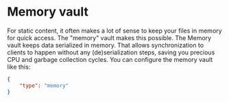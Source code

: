 # Memory vault

For static content, it often makes a lot of sense to keep your files in memory for quick access.
The "memory" vault makes this possible. The Memory vault keeps data serialized in memory. That
allows synchronization to clients to happen without any (de)serialization steps, saving you precious
CPU and garbage collection cycles. You can configure the memory vault like this:

```json
{
	"type": "memory"
}
```
